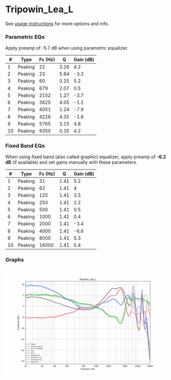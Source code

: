 # Tripowin_Lea_L
See [usage instructions](https://github.com/jaakkopasanen/AutoEq#usage) for more options and info.

### Parametric EQs
Apply preamp of -5.7 dB when using parametric equalizer.

|   # | Type    |   Fc (Hz) |    Q |   Gain (dB) |
|-----|---------|-----------|------|-------------|
|   1 | Peaking |        22 | 3.26 |         4.2 |
|   2 | Peaking |        23 | 5.84 |        -3.3 |
|   3 | Peaking |        60 | 0.25 |         5.2 |
|   4 | Peaking |       679 | 2.07 |         0.5 |
|   5 | Peaking |      2152 | 1.27 |        -3.7 |
|   6 | Peaking |      3625 | 4.05 |        -1.1 |
|   7 | Peaking |      4051 | 1.24 |        -7.9 |
|   8 | Peaking |      4226 | 4.35 |        -1.8 |
|   9 | Peaking |      5765 | 3.15 |         4.8 |
|  10 | Peaking |      9350 | 0.35 |         4.2 |

### Fixed Band EQs
When using fixed band (also called graphic) equalizer, apply preamp of **-6.2 dB** (if available) and set gains manually with these parameters.

|   # | Type    |   Fc (Hz) |    Q |   Gain (dB) |
|-----|---------|-----------|------|-------------|
|   1 | Peaking |        31 | 1.41 |         5.2 |
|   2 | Peaking |        62 | 1.41 |         4   |
|   3 | Peaking |       125 | 1.41 |         3.5 |
|   4 | Peaking |       250 | 1.41 |         2.2 |
|   5 | Peaking |       500 | 1.41 |         0.5 |
|   6 | Peaking |      1000 | 1.41 |         0.4 |
|   7 | Peaking |      2000 | 1.41 |        -3.4 |
|   8 | Peaking |      4000 | 1.41 |        -6.6 |
|   9 | Peaking |      8000 | 1.41 |         5.3 |
|  10 | Peaking |     16000 | 1.41 |         5.4 |

### Graphs
![](./Tripowin_Lea_L.png)
